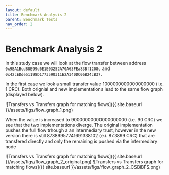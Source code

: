 ```yaml
---
layout: default
title: Benchmark Analysis 2
parent: Benchmark Tests
nav_order: 2
---
```


# Benchmark Analysis 2

In this study case we will look at the flow transfer between address `0x9BA1Bcd88E99d6E1E03252A70A63FEa83Bf1208c` and `0x42cEDde51198D1773590311E2A340DC06B24cB37`. 

In the first case we look a small transfer value 1000000000000000000 (i.e. 1 CRC). Both orignial and new implementations lead to the same flow graph (displayed below).

![Transfers vs Transfers graph for matching flows]({{ site.baseurl }}/assets/figs/flow_graph_1.png)

When the value is increased to 90000000000000000000 (i.e. 90 CRC) we see that the two implementations diverge. The original implementation pushes the full flow trhough a an intermediary trust, however in the new version there is still 87389957741691338102 (e.i. 87.3899 CRC) that are transfered directly and only the remaining is pushed via the intermediary node

![Transfers vs Transfers graph for matching flows]({{ site.baseurl }}/assets/figs/flow_graph_2_original.png)
![Transfers vs Transfers graph for matching flows]({{ site.baseurl }}/assets/figs/flow_graph_2_CSBiBFS.png)

